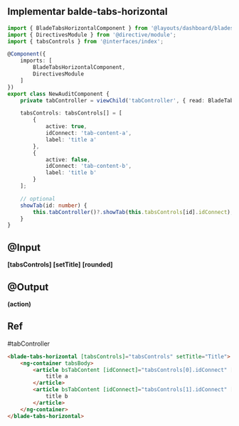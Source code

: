 Implementar balde-tabs-horizontal
---

```ts
import { BladeTabsHorizontalComponent } from '@layouts/dashboard/blades/blade-tabs-horizontal/blade-tabs-horizontal.component';
import { DirectivesModule } from '@directive/module';
import { tabsControls } from '@interfaces/index';

@Component({
    imports: [
        BladeTabsHorizontalComponent,
        DirectivesModule
    ]
})
export class NewAuditComponent {
    private tabController = viewChild('tabController', { read: BladeTabsHorizontalComponent}); // optional

    tabsControls: tabsControls[] = [
        {
            active: true,
            idConnect: 'tab-content-a',
            label: 'title a'
        },
        {
            active: false,
            idConnect: 'tab-content-b',
            label: 'title b'
        }
    ];

    // optional
    showTab(id: number) {
        this.tabController()?.showTab(this.tabsControls[id].idConnect);
    }
}
```

@Input
---
__[tabsControls]__ <!-- tabsControls[] : required -->
__[setTitle]__ <!-- string -->
__[rounded]__ <!-- bool -->

@Output
---
__(action)__ <!-- myfun($event) :  tabsControls -->

Ref
---
#tabController

```html
<blade-tabs-horizontal [tabsControls]="tabsControls" setTitle="Title">
    <ng-container tabsBody>
        <article bsTabContent [idConnect]="tabsControls[0].idConnect" [isActive]="tabsControls[0].active">
            title a
        </article>
        <article bsTabContent [idConnect]="tabsControls[1].idConnect" [isActive]="tabsControls[1].active">
            title b
        </article>
    </ng-container>
</blade-tabs-horizontal>
```